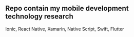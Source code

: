 ## Repo contain my mobile development technology research

Ionic, React Native, Xamarin, Native Script, Swift, Flutter